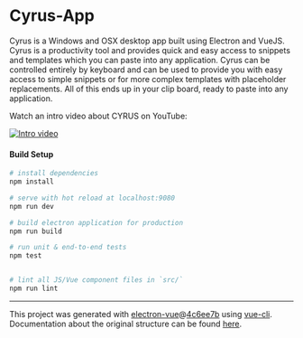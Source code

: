 # Cyrus-App

Cyrus is a Windows and OSX desktop app built using Electron and VueJS.  Cyrus is a productivity tool and provides quick and easy access to snippets and templates which you can paste into any application.  Cyrus can be controlled entirely by keyboard and can be used to provide you with easy access to simple snippets or for more complex templates with placeholder replacements. All of this ends up in your clip board, ready to paste into any application.


Watch an intro video about CYRUS on YouTube:

[![Intro video](https://img.youtube.com/vi/Mf8PFIL-4cQ/0.jpg)](https://www.youtube.com/watch?v=Mf8PFIL-4cQ)


#### Build Setup

``` bash
# install dependencies
npm install

# serve with hot reload at localhost:9080
npm run dev

# build electron application for production
npm run build

# run unit & end-to-end tests
npm test


# lint all JS/Vue component files in `src/`
npm run lint

```

---

This project was generated with [electron-vue](https://github.com/SimulatedGREG/electron-vue)@[4c6ee7b](https://github.com/SimulatedGREG/electron-vue/tree/4c6ee7bf4f9b4aa647a22ec1c1ca29c2e59c3645) using [vue-cli](https://github.com/vuejs/vue-cli). Documentation about the original structure can be found [here](https://simulatedgreg.gitbooks.io/electron-vue/content/index.html).
